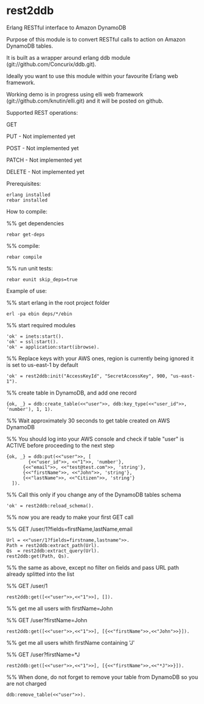rest2ddb
========

Erlang RESTful interface to Amazon DynamoDB

Purpose of this module is to convert RESTful calls to action on Amazon DynamoDB tables.

It is built as a wrapper around erlang ddb module (git://github.com/Concurix/ddb.git).

Ideally you want to use this module within your favourite Erlang web framework.

Working demo is in progress using elli web framework (git://github.com/knutin/elli.git) and it will be posted on github.


Supported REST operations:


GET

PUT - Not implemented yet

POST - Not implemented yet

PATCH - Not implemented yet

DELETE - Not implemented yet


Prerequisites:

	erlang installed
	rebar installed

How to compile:

%% get dependencies

	rebar get-deps

%% compile:

	rebar compile

%% run unit tests:

	rebar eunit skip_deps=true

Example of use:


%% start erlang in the root project folder

	erl -pa ebin deps/*/ebin

%% start required modules

	'ok' = inets:start().
	'ok' = ssl:start().
	'ok' = application:start(ibrowse).


%% Replace keys with your AWS ones, region is currently being ignored it is set to us-east-1 by default

	'ok' = rest2ddb:init("AccessKeyId", "SecretAccessKey", 900, "us-east-1").


%% create table in DynamoDB, and add one record

	{ok, _} = ddb:create_table(<<"user">>, ddb:key_type(<<"user_id">>, 'number'), 1, 1).


%% Wait approximately 30 seconds to get table created on AWS DynamoDB


%% You should log into your AWS console and check if table "user" is ACTIVE before proceeding to the next step

	{ok, _} = ddb:put(<<"user">>, [
			{<<"user_id">>, <<"1">>, 'number'},
		  {<<"email">>, <<"test@test.com">>, 'string'},
		  {<<"firstName">>, <<"John">>, 'string'},
		  {<<"lastName">>, <<"Citizen">>, 'string'}
	  ]).

%% Call this only if you change any of the DynamoDB tables schema

	'ok' = rest2ddb:reload_schema().


%% now you are ready to make your first GET call

%% GET /user/1?fields=firstName,lastName,email

	Url = <<"user/1?fields=firstname,lastname">>.
	Path = rest2ddb:extract_path(Url).
	Qs	= rest2ddb:extract_query(Url).
	rest2ddb:get(Path, Qs).


%% the same as above, except no filter on fields and pass URL path already splitted into the list

%% GET /user/1

	rest2ddb:get([<<"user">>,<<"1">>], []).


%% get me all users with firstName=John

%% GET /user?firstName=John

	rest2ddb:get([<<"user">>,<<"1">>], [{<<"firstName">>,<<"John">>}]).

%% get me all users whith firstName containing 'J'

%% GET /user?firstName=*J

	rest2ddb:get([<<"user">>,<<"1">>], [{<<"firstName">>,<<"*J">>}]).


%% When done, do not forget to remove your table from DynamoDB so you are not charged

	ddb:remove_table(<<"user">>).
